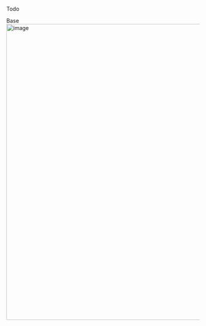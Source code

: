 Todo

Base
<img width="773" alt="image" src="https://github.com/ludwich66/Quansheng_UV-K5_Wiki/assets/12202733/ec7f7c00-630c-4cee-a1a9-ff536928418a">
